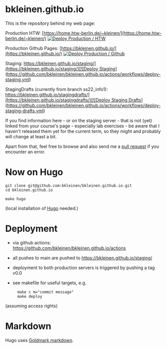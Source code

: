 bkleinen.github.io
==================

This is the repository behind my web page:

Production HTW: [https://home.htw-berlin.de/~kleinen/](https://home.htw-berlin.de/~kleinen/) [![Deploy Production / HTW](https://github.com/bkleinen/bkleinen.github.io/actions/workflows/deploy-production-htw.yml/badge.svg)](https://github.com/bkleinen/bkleinen.github.io/actions/workflows/deploy-production-htw.yml)

Production Github Pages: [https://bkleinen.github.io/](https://bkleinen.github.io/) [![Deploy Production / Github](https://github.com/bkleinen/bkleinen.github.io/actions/workflows/deploy-production-github.yml/badge.svg)](https://github.com/bkleinen/bkleinen.github.io/actions/workflows/deploy-production-github.yml)

Staging: [https://bkleinen.github.io/staging/](https://bkleinen.github.io/staging/)[![Deploy Staging](https://github.com/bkleinen/bkleinen.github.io/actions/workflows/deploy-staging.yml/badge.svg)](https://github.com/bkleinen/bkleinen.github.io/actions/workflows/deploy-staging.yml)

StagingDrafts (currently from branch ss22_info1): [https://bkleinen.github.io/stagingdrafts/](https://bkleinen.github.io/stagingdrafts/)[![Deploy Staging Drafts](https://github.com/bkleinen/bkleinen.github.io/actions/workflows/deploy-staging-drafts.yml/badge.svg)](https://github.com/bkleinen/bkleinen.github.io/actions/workflows/deploy-staging-drafts.yml)


If you find information here - or on the staging server - that is not (yet) linked from your course's page - especially lab exercises -
be aware that I haven't released them yet for the current term, so they might and probably will change at least a bit.

Apart from that, feel free to browse and also send me a [pull request](https://docs.github.com/en/github/collaborating-with-pull-requests/proposing-changes-to-your-work-with-pull-requests/about-pull-requests) if you encounter an error.

# Now on Hugo

    git clone git@github.com:bkleinen/bkleinen.github.io.git
    cd bkleinen.github.io

    make hugo

(local installation of [Hugo](https://gohugo.io/) needed.)

# Deployment

- via github actions: https://github.com/bkleinen/bkleinen.github.io/actions
- all pushes to main are pushed to https://bkleinen.github.io/staging/
- deployment to both production servers is triggered by pushing a tag v0.0
- see makefile for useful targets, e.g.

        make c m="commit message"
        make deploy

(assuming access rights)

# Markdown

Hugo uses [Goldmark markdown](https://www.markdownguide.org/tools/hugo/).
